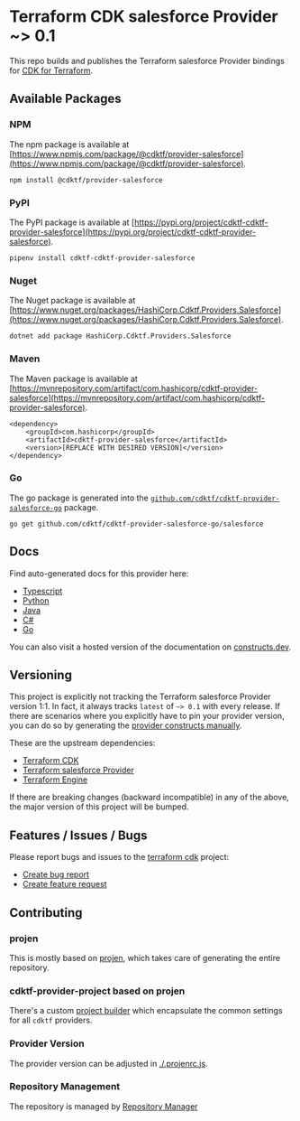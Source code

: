 
# Terraform CDK salesforce Provider ~> 0.1

This repo builds and publishes the Terraform salesforce Provider bindings for [CDK for Terraform](https://cdk.tf).

## Available Packages

### NPM

The npm package is available at [https://www.npmjs.com/package/@cdktf/provider-salesforce](https://www.npmjs.com/package/@cdktf/provider-salesforce).

`npm install @cdktf/provider-salesforce`

### PyPI

The PyPI package is available at [https://pypi.org/project/cdktf-cdktf-provider-salesforce](https://pypi.org/project/cdktf-cdktf-provider-salesforce).

`pipenv install cdktf-cdktf-provider-salesforce`

### Nuget

The Nuget package is available at [https://www.nuget.org/packages/HashiCorp.Cdktf.Providers.Salesforce](https://www.nuget.org/packages/HashiCorp.Cdktf.Providers.Salesforce).

`dotnet add package HashiCorp.Cdktf.Providers.Salesforce`

### Maven

The Maven package is available at [https://mvnrepository.com/artifact/com.hashicorp/cdktf-provider-salesforce](https://mvnrepository.com/artifact/com.hashicorp/cdktf-provider-salesforce).

```
<dependency>
    <groupId>com.hashicorp</groupId>
    <artifactId>cdktf-provider-salesforce</artifactId>
    <version>[REPLACE WITH DESIRED VERSION]</version>
</dependency>
```


### Go

The go package is generated into the [`github.com/cdktf/cdktf-provider-salesforce-go`](https://github.com/cdktf/cdktf-provider-salesforce-go) package.

`go get github.com/cdktf/cdktf-provider-salesforce-go/salesforce`

## Docs

Find auto-generated docs for this provider here: 

- [Typescript](./docs/API.typescript.md)
- [Python](./docs/API.python.md)
- [Java](./docs/API.java.md)
- [C#](./docs/API.csharp.md)
- [Go](./docs/API.go.md)

You can also visit a hosted version of the documentation on [constructs.dev](https://constructs.dev/packages/@cdktf/provider-salesforce).

## Versioning

This project is explicitly not tracking the Terraform salesforce Provider version 1:1. In fact, it always tracks `latest` of `~> 0.1` with every release. If there are scenarios where you explicitly have to pin your provider version, you can do so by generating the [provider constructs manually](https://cdk.tf/imports).

These are the upstream dependencies:

- [Terraform CDK](https://cdk.tf)
- [Terraform salesforce Provider](https://github.com/terraform-providers/terraform-provider-salesforce)
- [Terraform Engine](https://terraform.io)

If there are breaking changes (backward incompatible) in any of the above, the major version of this project will be bumped.

## Features / Issues / Bugs

Please report bugs and issues to the [terraform cdk](https://cdk.tf) project:

- [Create bug report](https://cdk.tf/bug)
- [Create feature request](https://cdk.tf/feature)

## Contributing

### projen

This is mostly based on [projen](https://github.com/eladb/projen), which takes care of generating the entire repository.

### cdktf-provider-project based on projen

There's a custom [project builder](https://github.com/hashicorp/cdktf-provider-project) which encapsulate the common settings for all `cdktf` providers.

### Provider Version

The provider version can be adjusted in [./.projenrc.js](./.projenrc.js).

### Repository Management

The repository is managed by [Repository Manager](https://github.com/hashicorp/cdktf-repository-manager/)
